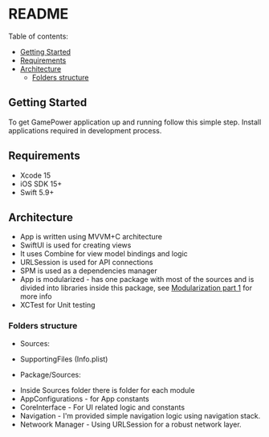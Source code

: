 # README #
Table of contents:
- [Getting Started](#getting-started)
- [Requirements](#requirements)
- [Architecture](#architecture)
    - [Folders structure](#folders-structure)



## Getting Started
To get GamePower application up and running follow this simple step.
Install applications required in development process.

## Requirements ##

- Xcode 15
- iOS SDK 15+
- Swift 5.9+

## Architecture ##

- App is written using MVVM+C architecture
- SwiftUI is used for creating views
- It uses Combine for view model bindings and logic
- URLSession is used for API connections
- SPM is used as a dependencies manager
- App is modularized - has one package with most
  of the sources and is divided into libraries inside this package, see [Modularization part 1](https://www.pointfree.co/episodes/ep171-modularization-part-1) for more info
- XCTest for Unit testing

### Folders structure ##

* Sources:
- SupportingFiles (Info.plist)

* Package/Sources:
- Inside Sources folder there is folder for each module 
- AppConfigurations - for App constants 
- CoreInterface - For UI related logic and constants
- Navigation - I'm provided simple navigation logic using navigation stack.
- Netwoork Manager - Using URLSession for a robust network layer.

